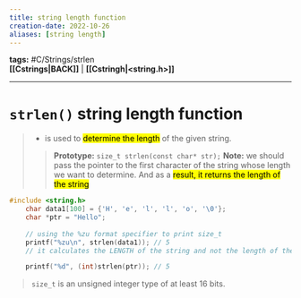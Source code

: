 ```yaml
---
title: string length function
creation-date: 2022-10-26
aliases: [string length]
---
```

**tags:** #C/Strings/strlen  
**[[Cstrings|BACK]]** | **[[Cstringh|<string.h>]]**

---
# `strlen()` string length function
> - is used to <mark class="hltr-lightblue">determine the length</mark> of the given string.
>> **Prototype:** `size_t strlen(const char* str);`
>> **Note:** we should pass the pointer to the first character of the string whose length we want to determine. And as a <mark class="hltr-lightgreen">result, it returns the length of the string</mark>
```C
#include <string.h>
    char data1[100] = {'H', 'e', 'l', 'l', 'o', '\0'};
    char *ptr = "Hello";
    
    // using the %zu format specifier to print size_t
    printf("%zu\n", strlen(data1)); // 5
    // it calculates the LENGTH of the string and not the length of the array

    printf("%d", (int)strlen(ptr)); // 5
```
> `size_t` is an unsigned integer type of at least 16 bits.